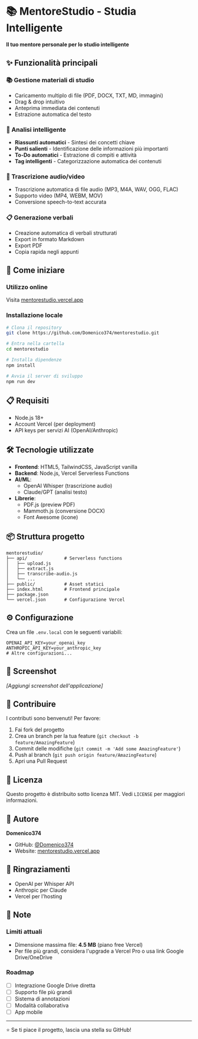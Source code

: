 # 📚 MentoreStudio - Studia Intelligente

**Il tuo mentore personale per lo studio intelligente**

## ✨ Funzionalità principali

### 📚 Gestione materiali di studio
- Caricamento multiplo di file (PDF, DOCX, TXT, MD, immagini)
- Drag & drop intuitivo
- Anteprima immediata dei contenuti
- Estrazione automatica del testo

### 🎯 Analisi intelligente
- **Riassunti automatici** - Sintesi dei concetti chiave
- **Punti salienti** - Identificazione delle informazioni più importanti
- **To-Do automatici** - Estrazione di compiti e attività
- **Tag intelligenti** - Categorizzazione automatica dei contenuti

### 📝 Trascrizione audio/video
- Trascrizione automatica di file audio (MP3, M4A, WAV, OGG, FLAC)
- Supporto video (MP4, WEBM, MOV)
- Conversione speech-to-text accurata

### 📋 Generazione verbali
- Creazione automatica di verbali strutturati
- Export in formato Markdown
- Export PDF
- Copia rapida negli appunti

## 🚀 Come iniziare

### Utilizzo online
Visita [mentorestudio.vercel.app](https://mentorestudio.vercel.app)

### Installazione locale
```bash
# Clona il repository
git clone https://github.com/Domenico374/mentorestudio.git

# Entra nella cartella
cd mentorestudio

# Installa dipendenze
npm install

# Avvia il server di sviluppo
npm run dev
```

## 📋 Requisiti

- Node.js 18+ 
- Account Vercel (per deployment)
- API keys per servizi AI (OpenAI/Anthropic)

## 🛠️ Tecnologie utilizzate

- **Frontend**: HTML5, TailwindCSS, JavaScript vanilla
- **Backend**: Node.js, Vercel Serverless Functions
- **AI/ML**: 
  - OpenAI Whisper (trascrizione audio)
  - Claude/GPT (analisi testo)
- **Librerie**:
  - PDF.js (preview PDF)
  - Mammoth.js (conversione DOCX)
  - Font Awesome (icone)

## 📦 Struttura progetto
```
mentorestudio/
├── api/              # Serverless functions
│   ├── upload.js
│   ├── extract.js
│   ├── transcribe-audio.js
│   └── ...
├── public/           # Asset statici
├── index.html        # Frontend principale
├── package.json
└── vercel.json       # Configurazione Vercel
```

## ⚙️ Configurazione

Crea un file `.env.local` con le seguenti variabili:
```env
OPENAI_API_KEY=your_openai_key
ANTHROPIC_API_KEY=your_anthropic_key
# Altre configurazioni...
```

## 🎨 Screenshot

*[Aggiungi screenshot dell'applicazione]*

## 🤝 Contribuire

I contributi sono benvenuti! Per favore:

1. Fai fork del progetto
2. Crea un branch per la tua feature (`git checkout -b feature/AmazingFeature`)
3. Commit delle modifiche (`git commit -m 'Add some AmazingFeature'`)
4. Push al branch (`git push origin feature/AmazingFeature`)
5. Apri una Pull Request

## 📄 Licenza

Questo progetto è distribuito sotto licenza MIT. Vedi `LICENSE` per maggiori informazioni.

## 👤 Autore

**Domenico374**

- GitHub: [@Domenico374](https://github.com/Domenico374)
- Website: [mentorestudio.vercel.app](https://mentorestudio.vercel.app)
## 🙏 Ringraziamenti

- OpenAI per Whisper API
- Anthropic per Claude
- Vercel per l'hosting

## 📝 Note

### Limiti attuali
- Dimensione massima file: **4.5 MB** (piano free Vercel)
- Per file più grandi, considera l'upgrade a Vercel Pro o usa link Google Drive/OneDrive

### Roadmap
- [ ] Integrazione Google Drive diretta
- [ ] Supporto file più grandi
- [ ] Sistema di annotazioni
- [ ] Modalità collaborativa
- [ ] App mobile

---

⭐ Se ti piace il progetto, lascia una stella su GitHub!
